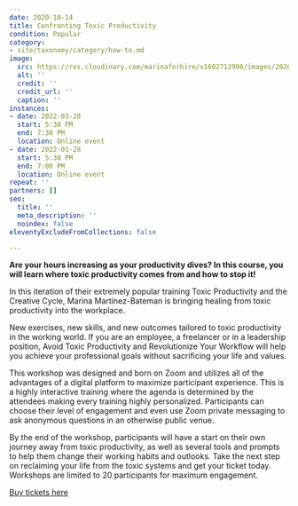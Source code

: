 ```yaml
---
date: 2020-10-14
title: Confronting Toxic Productivity
condition: Popular
category:
- site/taxonomy/category/how-to.md
image:
  src: https://res.cloudinary.com/marinaforhire/v1602712996/images/2020/10/marina-two-tone-wall_bomuwr.webp
  alt: ''
  credit: ''
  credit_url: ''
  caption: ''
instances:
- date: 2022-03-28
  start: 5:30 PM
  end: 7:30 PM
  location: Online event
- date: 2022-01-28
  start: 5:30 PM
  end: 7:00 PM
  location: Online event
repeat: ''
partners: []
seo:
  title: ''
  meta_description: ''
  noindex: false
eleventyExcludeFromCollections: false

---
```

**Are your hours increasing as your productivity dives? In this course, you will learn where toxic productivity comes from and how to stop it!**

In this iteration of their extremely popular training Toxic Productivity and the Creative Cycle, Marina Martinez-Bateman is bringing healing from toxic productivity into the workplace.

New exercises, new skills, and new outcomes tailored to toxic productivity in the working world. If you are an employee, a freelancer or in a leadership position, Avoid Toxic Productivity and Revolutionize Your Workflow will help you achieve your professional goals without sacrificing your life and values.

This workshop was designed and born on Zoom and utilizes all of the advantages of a digital platform to maximize participant experience. This is a highly interactive training where the agenda is determined by the attendees making every training highly personalized. Participants can choose their level of engagement and even use Zoom private messaging to ask anonymous questions in an otherwise public venue.

By the end of the workshop, participants will have a start on their own journey away from toxic productivity, as well as several tools and prompts to help them change their working habits and outlooks. Take the next step on reclaiming your life from the toxic systems and get your ticket today. Workshops are limited to 20 participants for maximum engagement.

[Buy tickets here](https://www.eventbrite.com/e/confronting-toxic-productivity-tickets-152786347077?aff=ebdssbeac)
